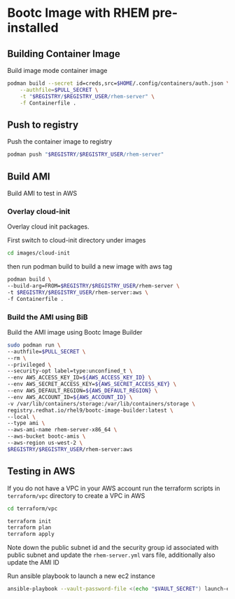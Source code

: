 # Bootc Image with RHEM pre-installed

## Building Container Image
Build image mode container image

```sh
podman build --secret id=creds,src=$HOME/.config/containers/auth.json \
    --authfile=$PULL_SECRET \
    -t "$REGISTRY/$REGISTRY_USER/rhem-server" \
    -f Containerfile .
```

## Push to registry
Push the container image to registry

```sh
podman push "$REGISTRY/$REGISTRY_USER/rhem-server"
```

## Build AMI
Build AMI to test in AWS

### Overlay cloud-init
Overlay cloud init packages. 

First switch to cloud-init directory under images

```sh
cd images/cloud-init
```

then run podman build to build a new image with aws tag

```sh
podman build \
--build-arg=FROM=$REGISTRY/$REGISTRY_USER/rhem-server \
-t $REGISTRY/$REGISTRY_USER/rhem-server:aws \
-f Containerfile .
```

### Build the AMI using BiB
Build the AMI image using Bootc Image Builder

```sh
sudo podman run \
--authfile=$PULL_SECRET \
--rm \
--privileged \
--security-opt label=type:unconfined_t \
--env AWS_ACCESS_KEY_ID=${AWS_ACCESS_KEY_ID} \
--env AWS_SECRET_ACCESS_KEY=${AWS_SECRET_ACCESS_KEY} \
--env AWS_DEFAULT_REGION=${AWS_DEFAULT_REGION} \
--env AWS_ACCOUNT_ID=${AWS_ACCOUNT_ID} \
-v /var/lib/containers/storage:/var/lib/containers/storage \
registry.redhat.io/rhel9/bootc-image-builder:latest \
--local \
--type ami \
--aws-ami-name rhem-server-x86_64 \
--aws-bucket bootc-amis \
--aws-region us-west-2 \
$REGISTRY/$REGISTRY_USER/rhem-server:aws
```

## Testing in AWS
If you do not have a VPC in your AWS account run the terraform scripts in `terraform/vpc` directory to create a VPC in AWS

```sh
cd terraform/vpc

terraform init
terraform plan
terraform apply
```

Note down the public subnet id and the security group id associated with public subnet and update the `rhem-server.yml` vars file, additionally also update the AMI ID 

Run ansible playbook to launch a new ec2 instance

```sh
ansible-playbook --vault-password-file <(echo "$VAULT_SECRET") launch-ec2.yaml -e @vars/rhem-server.yml
```

